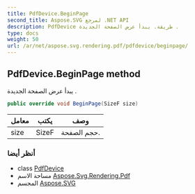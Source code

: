 ```yaml
---
title: PdfDevice.BeginPage
second_title: Aspose.SVG لمرجع .NET API
description: PdfDevice طريقة. يبدأ عرض الصفحة الجديدة .
type: docs
weight: 50
url: /ar/net/aspose.svg.rendering.pdf/pdfdevice/beginpage/
---
```

## PdfDevice.BeginPage method

يبدأ عرض الصفحة الجديدة .

```csharp
public override void BeginPage(SizeF size)
```

| معامل | يكتب | وصف |
| --- | --- | --- |
| size | SizeF | حجم الصفحة. |

### أنظر أيضا

* class [PdfDevice](../)
* مساحة الاسم [Aspose.Svg.Rendering.Pdf](../../pdfdevice/)
* المجسم [Aspose.SVG](../../../)


